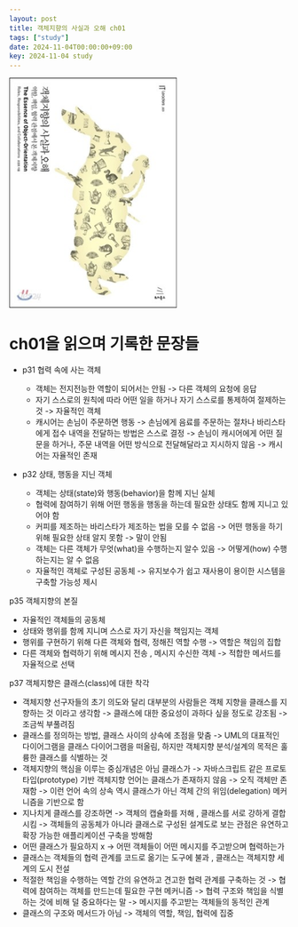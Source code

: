 ```yaml
---
layout: post
title: 객체지향의 사실과 오해 ch01
tags: ["study"]
date: 2024-11-04T00:00:00+09:00
key: 2024-11-04 study
---
```


<img src = "https://raw.githubusercontent.com/amazon7737/amazon7737.github.io/refs/heads/main/images/%E1%84%80%E1%85%A2%E1%86%A8%E1%84%8E%E1%85%A6%E1%84%8C%E1%85%B5%E1%84%92%E1%85%A3%E1%86%BC%E1%84%8B%E1%85%B4%E1%84%89%E1%85%A1%E1%84%89%E1%85%B5%E1%86%AF%E1%84%80%E1%85%AA%E1%84%8B%E1%85%A9%E1%84%92%E1%85%A2.jpeg" width="60%" height="60%">


# ch01을 읽으며 기록한 문장들


* p31 협력 속에 사는 객체
    * 객체는 전지전능한 역할이 되어서는 안됨 -> 다른 객체의 요청에 응답
    * 자기 스스로의 원칙에 따라 어떤 일을 하거나 자기 스스로를 통제하여 절제하는 것 -> 자율적인 객체
    * 캐시어는 손님이 주문하면 행동 -> 손님에게 음료를 주문하는 절차나 바리스타에게 접수 내역을 전달하는 방법은 스스로 결정 -> 손님이 캐시어에게 어떤 질문을 하거나, 주문 내역을 어떤 방식으로 전달해달라고 지시하지 않음 -> 캐시어는 자율적인 존재

* p32 상태, 행동을 지닌 객체
    - 객체는 상태(state)와 행동(behavior)을 함께 지닌 실체
    - 협력에 참여하기 위해 어떤 행동을 행동을 하는데 필요한 상태도 함께 지니고 있어야 함
    - 커피를 제조하는 바리스타가 제조하는 법을 모를 수 없음 -> 어떤 행동을 하기 위해 필요한 상태 알지 못함 -> 말이 안됨
    - 객체는 다른 객체가 무엇(what)을 수행하는지 알수 있음 -> 어떻게(how) 수행하는지는 알 수 없음
    - 자율적인 객체로 구성된 공동체 -> 유지보수가 쉽고 재사용이 용이한 시스템을 구축할 가능성 제시


p35 객체지향의 본질

- 자율적인 객체들의 공동체
- 상태와 행위를 함께 지니며 스스로 자기 자신을 책임지는 객체
- 행위를 구현하기 위해 다른 객체와 협력, 정해진 역할 수행 -> 역할은 책임의 집합
- 다른 객체와 협력하기 위해 메시지 전송 , 메시지 수신한 객체 -> 적합한 메서드를 자율적으로 선택

p37 객체지향은 클래스(class)에 대한 착각

- 객체지향 선구자들의 초기 의도와 달리 대부분의 사람들은 객체 지향을 클래스를 지향하는 것 이라고 생각함 -> 클래스에 대한 중요성이 과하다 싶을 정도로 강조됨 -> 조금씩 부풀려짐
- 클래스를 정의하는 방법, 클래스 사이의 상속에 초점을 맞춤 -> UML의 대표적인 다이어그램을 클래스 다이어그램을 떠올림, 하지만 객체지향 분석/설계의 목적은 훌륭한 클래스를 식별하는 것
- 객체지향의 핵심을 이루는 중심개념은 아님 클래스가 -> 자바스크립트 같은 프로토타입(prototype) 기반 객체지향 언어는 클래스가 존재하지 않음 -> 오직 객체만 존재함 -> 이런 언어 속의 상속 역시 클래스가 아닌 객체 간의 위임(delegation) 메커니즘을 기반으로 함
- 지나치게 클래스를 강조하면 -> 객체의 캡슐화를 저해 , 클래스를 서로 강하게 결합 시킴 -> 객체들의 공동체가 아니라 클래스로 구성된 설계도로 보는 관점은 유연하고 확장 가능한 애플리케이션 구축을 방해함
- 어떤 클래스가 필요하지 x -> 어떤 객체들이 어떤 메시지를 주고받으며 협력하는가
- 클래스는 객체들의 협력 관계를 코드로 옮기는 도구에 불과 , 클래스는 객체지향 세계의 도시 전설
- 적절한 책임을 수행하는 역할 간의 유연하고 견고한 협력 관계를 구축하는 것 -> 협력에 참여하는 객체를 만드는데 필요한 구현 메커니즘 -> 협력 구조와 책임을 식별하는 것에 비해 덜 중요하다는 말 -> 메시지를 주고받는 객체들의 동적인 관계
- 클래스의 구조와 메서드가 아님 -> 객체의 역할, 책임, 협력에 집중



